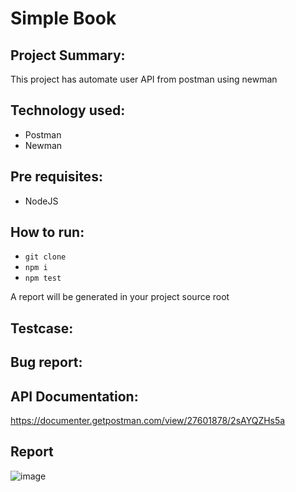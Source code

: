 #  Simple Book

##  Project Summary:
This project has automate user API from postman using newman

##  Technology used:
  - Postman
  - Newman

##  Pre requisites:
  - NodeJS

##  How to run:
- ```git clone```
- ```npm i```
- ```npm test```
  
A report will be generated in your project source root

##  Testcase:
<link>

##  Bug report:
<link>

##  API Documentation:
https://documenter.getpostman.com/view/27601878/2sAYQZHs5a

## Report
![image](https://github.com/user-attachments/assets/99924712-7c92-4c03-abac-a2f7693bec99)


